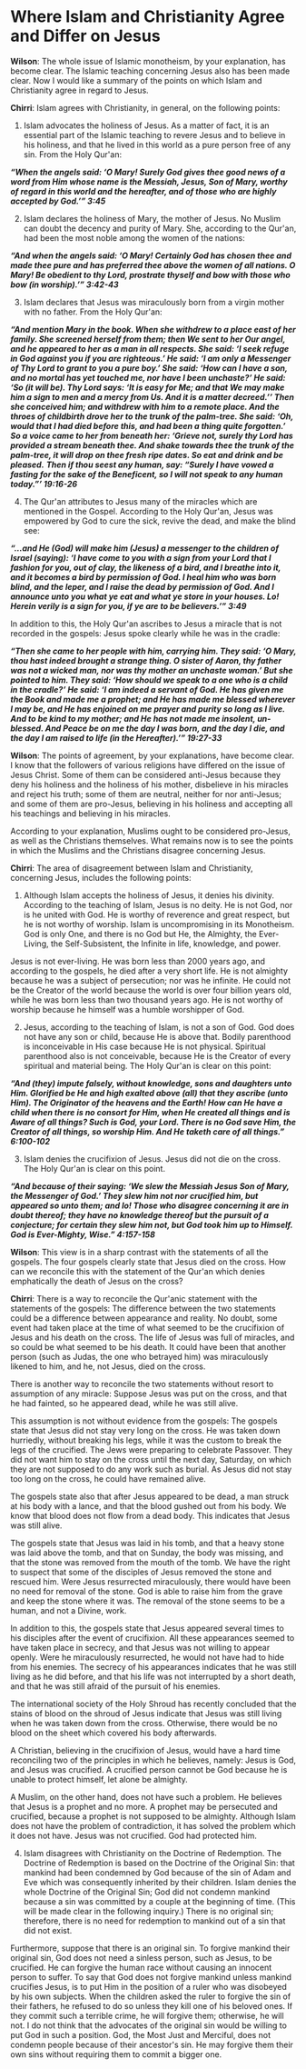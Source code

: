 Where Islam and Christianity Agree and Differ on Jesus
======================================================

**Wilson**: The whole issue of Islamic monotheism, by your explanation,
has become clear. The Islamic teaching concerning Jesus also has been
made clear. Now I would like a summary of the points on which Islam and
Christianity agree in regard to Jesus.

**Chirri**: Islam agrees with Christianity, in general, on the following
points:

1. Islam advocates the holiness of Jesus. As a matter of fact, it is an
essential part of the Islamic teaching to revere Jesus and to believe in
his holiness, and that he lived in this world as a pure person free of
any sin. From the Holy Qur'an:

***“When the angels said: ‘O Mary! Surely God gives thee good news of a
word from Him whose name is the Messiah, Jesus, Son of Mary, worthy of
regard in this world and the hereafter, and of those who are highly
accepted by God.’” 3:45***

2. Islam declares the holiness of Mary, the mother of Jesus. No Muslim
can doubt the decency and purity of Mary. She, according to the Qur'an,
had been the most noble among the women of the nations:

***“And when the angels said: ‘O Mary! Certainly God has chosen thee and
made thee pure and has preferred thee above the women of all nations. O
Mary! Be obedient to thy Lord, prostrate thyself and bow with those who
bow (in worship).’” 3:42-43***

3. Islam declares that Jesus was miraculously born from a virgin mother
with no father. From the Holy Qur'an:

***“And mention Mary in the book. When she withdrew to a place east of
her family. She screened herself from them; then We sent to her Our
angel, and he appeared to her as a man in all respects. She said: ‘I
seek refuge in God against you if you are righteous.’ He said: ‘I am
only a Messenger of Thy Lord to grant to you a pure boy.’ She said: ‘How
can I have a son, and no mortal has yet touched me, nor have I been
unchaste?’ He said: ‘So (it will be). Thy Lord says: ‘It is easy for Me;
and that We may make him a sign to men and a mercy from Us. And it is a
matter decreed.’’ Then she conceived him; and withdrew with him to a
remote place. And the throes of childbirth drove her to the trunk of the
palm-tree. She said: ‘Oh, would that I had died before this, and had
been a thing quite forgotten.’ So a voice came to her from beneath her:
‘Grieve not, surely thy Lord has provided a stream beneath thee. And
shake towards thee the trunk of the palm-tree, it will drop on thee
fresh ripe dates. So eat and drink and be pleased.*** ***Then if thou
seest any human, say: “Surely I have vowed a fasting for the sake of the
Beneficent, so I will not speak to any human today.”’ 19:16-26***

4. The Qur'an attributes to Jesus many of the miracles which are
mentioned in the Gospel. According to the Holy Qur'an, Jesus was
empowered by God to cure the sick, revive the dead, and make the blind
see:

***“…and He (God) will make him (Jesus) a messenger to the children of
Israel (saying): ‘I have come to you with a sign from your Lord that I
fashion for you, out of clay, the likeness of a bird, and I breathe into
it, and it becomes a bird by permission of God. I heal him who was born
blind, and the leper, and I raise the dead by permission of God. And I
announce unto you what ye eat and what ye store in your houses. Lo!
Herein verily is a sign for you, if ye are to be believers.’” 3:49***

In addition to this, the Holy Qur'an ascribes to Jesus a miracle that is
not recorded in the gospels: Jesus spoke clearly while he was in the
cradle:

***“Then she came to her people with him, carrying him. They said: ‘O
Mary, thou hast indeed brought a strange thing. O sister of Aaron, thy
father was not a wicked man, nor was thy mother an unchaste woman.’ But
she pointed to him. They said: ‘How should we speak to a one who is a
child in the cradle?’ He said: ‘I am indeed a servant of God. He has
given me the Book and made me a prophet; and He has made me blessed
wherever I may be, and He has enjoined on me prayer and purity so long
as I live. And to be kind to my mother; and He has not made me insolent,
un-blessed. And Peace be on me the day I was born, and the day I die,
and the day I am raised to life (in the Hereafter).’” 19:27-33***

**Wilson**: The points of agreement, by your explanations, have become
clear. I know that the followers of various religions have differed on
the issue of Jesus Christ. Some of them can be considered anti-Jesus
because they deny his holiness and the holiness of his mother,
disbelieve in his miracles and reject his truth; some of them are
neutral, neither for nor anti-Jesus; and some of them are pro-Jesus,
believing in his holiness and accepting all his teachings and believing
in his miracles.

According to your explanation, Muslims ought to be considered pro-Jesus,
as well as the Christians themselves. What remains now is to see the
points in which the Muslims and the Christians disagree concerning
Jesus.

**Chirri**: The area of disagreement between Islam and Christianity,
concerning Jesus, includes the following points:

1. Although Islam accepts the holiness of Jesus, it denies his divinity.
According to the teaching of Islam, Jesus is no deity. He is not God,
nor is he united with God. He is worthy of reverence and great respect,
but he is not worthy of worship. Islam is uncompromising in its
Monotheism. God is only One, and there is no God but He, the Almighty,
the Ever-Living, the Self-Subsistent, the Infinite in life, knowledge,
and power.

Jesus is not ever-living. He was born less than 2000 years ago, and
according to the gospels, he died after a very short life. He is not
almighty because he was a subject of persecution; nor was he infinite.
He could not be the Creator of the world because the world is over four
billion years old, while he was born less than two thousand years ago.
He is not worthy of worship because he himself was a humble worshipper
of God.

2. Jesus, according to the teaching of Islam, is not a son of God. God
does not have any son or child, because He is above that. Bodily
parenthood is inconceivable in His case because He is not physical.
Spiritual parenthood also is not conceivable, because He is the Creator
of every spiritual and material being. The Holy Qur'an is clear on this
point:

***“And (they) impute falsely, without knowledge, sons and daughters
unto Him. Glorified be He and high exalted above (all) that they ascribe
(unto Him). The Originator of the heavens and the Earth! How can He have
a child when there is no consort for Him, when He created all things and
is Aware of all things? Such is God, your Lord. There is no God save
Him, the Creator of all things, so worship Him. And He taketh care of
all things.” 6:100-102***

3. Islam denies the crucifixion of Jesus. Jesus did not die on the
cross. The Holy Qur'an is clear on this point.

***“And because of their saying: ‘We slew the Messiah Jesus Son of Mary,
the Messenger of God.’ They slew him not nor crucified him, but appeared
so unto them; and lo! Those who disagree concerning it are in doubt
thereof; they have no knowledge thereof but the pursuit of a conjecture;
for certain they slew him not, but God took him up to Himself. God is
Ever-Mighty, Wise.” 4:157-158***

**Wilson**: This view is in a sharp contrast with the statements of all
the gospels. The four gospels clearly state that Jesus died on the
cross. How can we reconcile this with the statement of the Qur'an which
denies emphatically the death of Jesus on the cross?

**Chirri**: There is a way to reconcile the Qur'anic statement with the
statements of the gospels: The difference between the two statements
could be a difference between appearance and reality. No doubt, some
event had taken place at the time of what seemed to be the crucifixion
of Jesus and his death on the cross. The life of Jesus was full of
miracles, and so could be what seemed to be his death. It could have
been that another person (such as Judas, the one who betrayed him) was
miraculously likened to him, and he, not Jesus, died on the cross.

There is another way to reconcile the two statements without resort to
assumption of any miracle: Suppose Jesus was put on the cross, and that
he had fainted, so he appeared dead, while he was still alive.

This assumption is not without evidence from the gospels: The gospels
state that Jesus did not stay very long on the cross. He was taken down
hurriedly, without breaking his legs, while it was the custom to break
the legs of the crucified. The Jews were preparing to celebrate
Passover. They did not want him to stay on the cross until the next day,
Saturday, on which they are not supposed to do any work such as burial.
As Jesus did not stay too long on the cross, he could have remained
alive.

The gospels state also that after Jesus appeared to be dead, a man
struck at his body with a lance, and that the blood gushed out from his
body. We know that blood does not flow from a dead body. This indicates
that Jesus was still alive.

The gospels state that Jesus was laid in his tomb, and that a heavy
stone was laid above the tomb, and that on Sunday, the body was missing,
and that the stone was removed from the mouth of the tomb. We have the
right to suspect that some of the disciples of Jesus removed the stone
and rescued him. Were Jesus resurrected miraculously, there would have
been no need for removal of the stone. God is able to raise him from the
grave and keep the stone where it was. The removal of the stone seems to
be a human, and not a Divine, work.

In addition to this, the gospels state that Jesus appeared several times
to his disciples after the event of crucifixion. All these appearances
seemed to have taken place in secrecy, and that Jesus was not willing to
appear openly. Were he miraculously resurrected, he would not have had
to hide from his enemies. The secrecy of his appearances indicates that
he was still living as he did before, and that his life was not
interrupted by a short death, and that he was still afraid of the
pursuit of his enemies.

The international society of the Holy Shroud has recently concluded that
the stains of blood on the shroud of Jesus indicate that Jesus was still
living when he was taken down from the cross. Otherwise, there would be
no blood on the sheet which covered his body afterwards.

A Christian, believing in the crucifixion of Jesus, would have a hard
time reconciling two of the principles in which he believes, namely:
Jesus is God, and Jesus was crucified. A crucified person cannot be God
because he is unable to protect himself, let alone be almighty.

A Muslim, on the other hand, does not have such a problem. He believes
that Jesus is a prophet and no more. A prophet may be persecuted and
crucified, because a prophet is not supposed to be almighty. Although
Islam does not have the problem of contradiction, it has solved the
problem which it does not have. Jesus was not crucified. God had
protected him.

4. Islam disagrees with Christianity on the Doctrine of Redemption. The
Doctrine of Redemption is based on the Doctrine of the Original Sin:
that mankind had been condemned by God because of the sin of Adam and
Eve which was consequently inherited by their children. Islam denies the
whole Doctrine of the Original Sin; God did not condemn mankind because
a sin was committed by a couple at the beginning of time. (This will be
made clear in the following inquiry.) There is no original sin;
therefore, there is no need for redemption to mankind out of a sin that
did not exist.

Furthermore, suppose that there is an original sin. To forgive mankind
their original sin, God does not need a sinless person, such as Jesus,
to be crucified. He can forgive the human race without causing an
innocent person to suffer. To say that God does not forgive mankind
unless mankind crucifies Jesus, is to put Him in the position of a ruler
who was disobeyed by his own subjects. When the children asked the ruler
to forgive the sin of their fathers, he refused to do so unless they
kill one of his beloved ones. If they commit such a terrible crime, he
will forgive them; otherwise, he will not. I do not think that the
advocates of the original sin would be willing to put God in such a
position. God, the Most Just and Merciful, does not condemn people
because of their ancestor's sin. He may forgive them their own sins
without requiring them to commit a bigger one.


